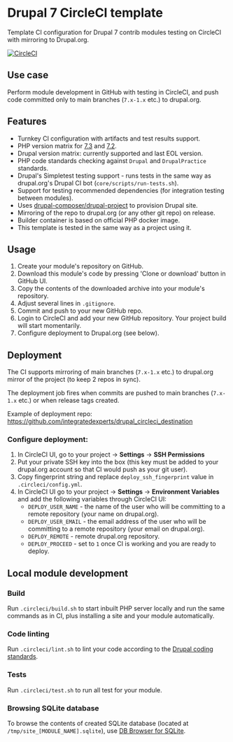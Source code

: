 # Drupal 7 CircleCI template
Template CI configuration for Drupal 7 contrib modules testing on CircleCI
with mirroring to Drupal.org. 

[![CircleCI](https://circleci.com/gh/integratedexperts/drupal_circleci.svg?style=shield)](https://circleci.com/gh/integratedexperts/drupal_circleci)

## Use case
Perform module development in GitHub with testing in CircleCI, and push code 
committed only to main branches (`7.x-1.x` etc.) to drupal.org.

## Features
- Turnkey CI configuration with artifacts and test results support.
- PHP version matrix for [7.3](https://www.php.net/supported-versions.php) and [7.2](https://www.php.net/supported-versions.php).
- Drupal version matrix: currently supported and last EOL version.
- PHP code standards checking against `Drupal` and `DrupalPractice` standards.
- Drupal's Simpletest testing support - runs tests in the same way as 
  drupal.org's Drupal CI bot (`core/scripts/run-tests.sh`).
- Support for testing recommended dependencies (for integration testing between modules).  
- Uses [drupal-composer/drupal-project](https://github.com/drupal-composer/drupal-project) 
  to provision Drupal site.
- Mirroring of the repo to drupal.org (or any other git repo) on release.  
- Builder container is based on official PHP docker image.
- This template is tested in the same way as a project using it.

## Usage

1. Create your module's repository on GitHub.
2. Download this module's code by pressing 'Clone or download' button in GitHub UI. 
3. Copy the contents of the downloaded archive into your module's repository.
4. Adjust several lines in `.gitignore`.
5. Commit and push to your new GitHub repo.
6. Login to CircleCI and add your new GitHub repository. Your project build will 
   start momentarily.
7. Configure deployment to Drupal.org (see below).
   
## Deployment
The CI supports mirroring of main branches (`7.x-1.x` etc.) to drupal.org mirror 
of the project (to keep 2 repos in sync). 

The deployment job fires when commits are pushed to main branches 
(`7.x-1.x` etc.) or when release tags created. 

Example of deployment repo: https://github.com/integratedexperts/drupal_circleci_destination

### Configure deployment:
1. In CircleCI UI, go to your project -> **Settings** -> **SSH Permissions**
2. Put your private SSH key into the box (this key must be added to your 
   drupal.org account so that CI would push as your git user).  
3. Copy fingerprint string and replace `deploy_ssh_fingerprint` value in 
   `.circleci/config.yml`.
4. In CircleCI UI go to your project -> **Settings** -> **Environment Variables** 
   and add the following variables through CircleCI UI:
   - `DEPLOY_USER_NAME` - the name of the user who will be committing to a 
     remote repository (your name on drupal.org).  
   - `DEPLOY_USER_EMAIL` - the email address of the user who will be committing 
     to a remote repository (your email on drupal.org).
   - `DEPLOY_REMOTE` - remote drupal.org repository.
   - `DEPLOY_PROCEED` - set to `1` once CI is working and you are ready to 
     deploy.

## Local module development

### Build
Run `.circleci/build.sh` to start inbuilt PHP server locally and run the same
commands as in CI, plus installing a site and your module automatically.

### Code linting
Run `.circleci/lint.sh` to lint your code according to the 
[Drupal coding standards](https://www.drupal.org/docs/develop/standards).

### Tests
Run `.circleci/test.sh` to run all test for your module.         

### Browsing SQLite database
To browse the contents of created SQLite database 
(located at `/tmp/site_[MODULE_NAME].sqlite`), use [DB Browser for SQLite](https://sqlitebrowser.org/).
